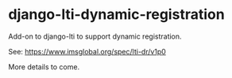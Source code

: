 # django-lti-dynamic-registration
Add-on to django-lti to support dynamic registration.

See: https://www.imsglobal.org/spec/lti-dr/v1p0

More details to come.